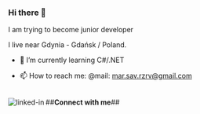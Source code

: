 ### Hi there 👋

I am trying to become junior developer

I live near Gdynia - Gdańsk / Poland.
- 🌱 I’m currently learning C#/.NET

- 📫 How to reach me: @mail: mar.sav.rzrv@gmail.com

<br>##**Connect with me**## [<img align="left" alt="linked-in" src="https://img.shields.io/badge/linkedin-%230077B5.svg?&style=for-the-badge&logo=linkedin&logoColor=white" />](https://www.linkedin.com/in/marek-sawicki-b13509232/) <br>
